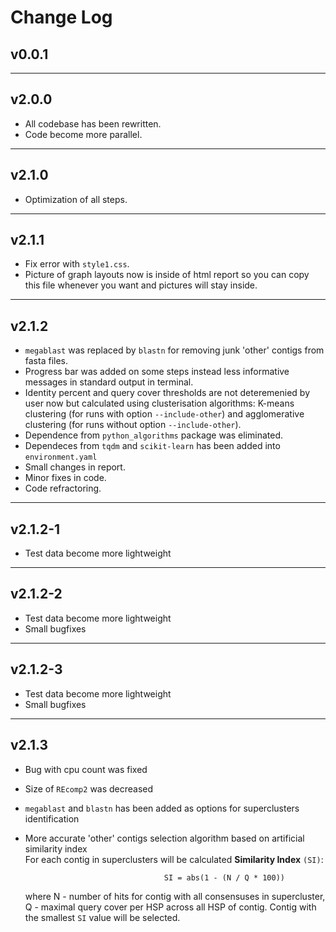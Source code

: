 # Change Log

## v0.0.1

---

## v2.0.0

* All codebase has been rewritten.
* Code become more parallel.

---

## v2.1.0

* Optimization of all steps.

---

## v2.1.1  

* Fix error with `style1.css`.
* Picture of graph layouts now is inside of html report so you can copy this file whenever you want and pictures will stay inside.

---

## v2.1.2

* `megablast` was replaced by `blastn` for removing junk 'other' contigs from fasta files.
* Progress bar was added on some steps instead less informative messages in standard output in terminal.
* Identity percent and query cover thresholds are not deteremenied by user now but calculated using clusterisation algorithms: K-means clustering (for runs with option `--include-other`) and agglomerative clustering (for runs without option `--include-other`).
* Dependence from `python_algorithms` package was eliminated.
* Dependeces from `tqdm` and `scikit-learn` has been added into `environment.yaml`
* Small changes in report.
* Minor fixes in code.
* Code refractoring.

---

## v2.1.2-1

* Test data become more lightweight

---

## v2.1.2-2

* Test data become more lightweight
* Small bugfixes

---

## v2.1.2-3

* Test data become more lightweight
* Small bugfixes

---

## v2.1.3

* Bug with cpu count was fixed
* Size of `REcomp2` was decreased
* `megablast` and `blastn` has been added as options for superclusters identification
* More accurate 'other' contigs selection algorithm based on artificial similarity index  
For each contig in superclusters will be calculated **Similarity Index** `(SI)`:

                                     SI = abs(1 - (N / Q * 100))

    where N - number of hits for contig with all consensuses in supercluster, Q - maximal query cover per HSP across all HSP of contig. Contig with the smallest `SI` value will be selected.
